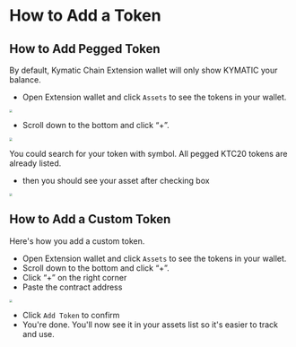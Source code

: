# How to Add a  Token
## How to Add Pegged Token

By default, Kymatic Chain Extension wallet will only show KYMATIC your balance.

- Open Extension wallet and click `Assets` to see the tokens in your wallet.

<img src="https://community.kymaticscan.online/assets/uploads/files/1609816535105-3d0d47a9-19d5-4819-865c-02fdea089a20-image.png" style="zoom:33%;" />

- Scroll down to the bottom and click “+”.

<img src="https://community.kymaticscan.online/assets/uploads/files/1609816575393-7754a8bd-f756-4931-bedb-a3c1a61ca3df-image.png" style="zoom:33%;" />

You could search for your token with symbol. All pegged KTC20 tokens are already listed. 

-  then you should see your asset after checking box

<img src="https://community.kymaticscan.online/assets/uploads/files/1609816616678-60f1a87d-14f5-43f9-9b7c-bd3755611fea-image.png" style="zoom:33%;" />


## How to Add a Custom Token

Here's how you add a custom token.

- Open Extension wallet and click `Assets` to see the tokens in your wallet.
- Scroll down to the bottom and click “+”.
- Click “+” on the right corner 
- Paste the contract address 

<img src="https://community.kymaticscan.online/assets/uploads/files/1609838881989-408b713b-0419-4e59-b552-a8c485a39d2c-image.png" style="zoom:33%;" />



- Click `Add Token` to confirm
- You're done. You'll now see it in your assets list so it's easier to track and use.



